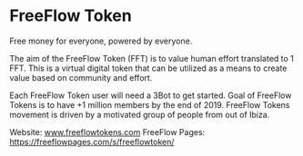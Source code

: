 # FreeFlow Token

Free money for everyone, powered by everyone.

The aim of the FreeFlow Token (FFT) is to value human effort translated to 1 FFT. This is a virtual digital token that can be utilized as a means to create value based on community and effort.  

Each FreeFlow Token user will need a 3Bot to get started.
Goal of FreeFlow Tokens is to have +1 million members by the end of 2019.
FreeFlow Tokens movement is driven by a motivated group of people from out of Ibiza.

Website:  www.freeflowtokens.com
FreeFlow Pages: https://freeflowpages.com/s/freeflowtoken/ 